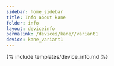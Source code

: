 ```yaml
---
sidebar: home_sidebar
title: Info about kane
folder: info
layout: deviceinfo
permalink: /devices/kane//variant1
device: kane_variant1
---
```

{% include templates/device_info.md %}
